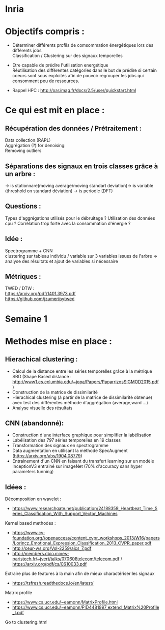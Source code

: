 # Inria

Objectifs compris :
================== 

- Déterminer différents profils de comsommation énergétiques lors des différents jobs   
    Classification / Clustering sur des signaux temporelles   
- Etre capable de prédire l'utilisation energétique   
    Réutilisation des différentes catégories dans le but de prédire si certain coeurs sont sous exploités afin de pouvoir regrouper les jobs qui consomment peu de ressources.
 
 - Rappel HPC : http://oar.imag.fr/docs/2.5/user/quickstart.html

Ce qui est mit en place : 
======================== 
Récupération des données / Prétraitement :
------------------------------------------

Data collection (RAPL)  
Aggrégation (?) for denoising   
Removing outliers   

Séparations des signaux en trois classes grâce à un arbre : 
----------------------------------------------------------------
 -> is stationnare(moving average/moving standart deviation)-> is variable (threshold on standard déviation) -> is periodic (DFT)
 
Questions :
----------
Types d'aggrégations utilisés pour le débruitage ?
Utilisation des données cpu ? Corrélation trop forte avec la consommation d'énergie ?

Idée : 
------ 
Spectrogramme + CNN  
clustering sur tableau individu / variable sur 3 variables issues de l'arbre => analyse des résultats et ajout de variables si nécessaire

Métriques :
----------- 
TWED / DTW  :  
https://arxiv.org/pdf/1401.3973.pdf   
https://github.com/jzumer/pytwed  


# Semaine 1

Methodes mise en place :
=======================

Hierachical clustering :
-----------------------
- Calcul de la distance entre les séries temporelles grâce à la métrique SBD (Shape Based distance : http://www1.cs.columbia.edu/~jopa/Papers/PaparrizosSIGMOD2015.pdf )
- Construction de la matrice de dissimilarité
- Hierachical clustering (à partir de la matrice de dissimilarité obtenue) avec test des différentes méthode d'aggrégation (average,ward ...)
- Analyse visuelle des résultats

CNN (abandonné):
---
- Construction d'une interface graphique pour simplifier la labélisation
- Labélisation des 797 séries temporelles en 19 classes 
- Transformation des signaux en spectrogramme
- Data augmentation en utilisant la méthode SpecAugment (https://arxiv.org/abs/1904.08779)
- Entrainement d'un CNN en faisant du transfert learning sur un modèle InceptionV3 entrainé sur imageNet (70% d'accuracy sans hyper parameters tunning)

Idées :
------
Décomposition en wavelet :
- https://www.researchgate.net/publication/24188358_Heartbeat_Time_Series_Classification_With_Support_Vector_Machines

Kernel based methodes :
- https://www.cv-foundation.org//openaccess/content_cvpr_workshops_2013/W16/papers/Lorincz_Emotional_Expression_Classification_2013_CVPR_paper.pdf
- http://ceur-ws.org/Vol-2259/aics_7.pdf
- http://members.cbio.mines-paristech.fr/~jvert/talks/070608telecom/telecom.pdf / https://arxiv.org/pdf/cs/0610033.pdf

Extraire plus de features à la main afin de mieux charactériser les signaux 
- https://tsfresh.readthedocs.io/en/latest/

Matrix profile 
- https://www.cs.ucr.edu/~eamonn/MatrixProfile.html
- https://www.cs.ucr.edu/~eamonn/PID4481997_extend_Matrix%20Profile_I.pdf

Go to  clustering.html
